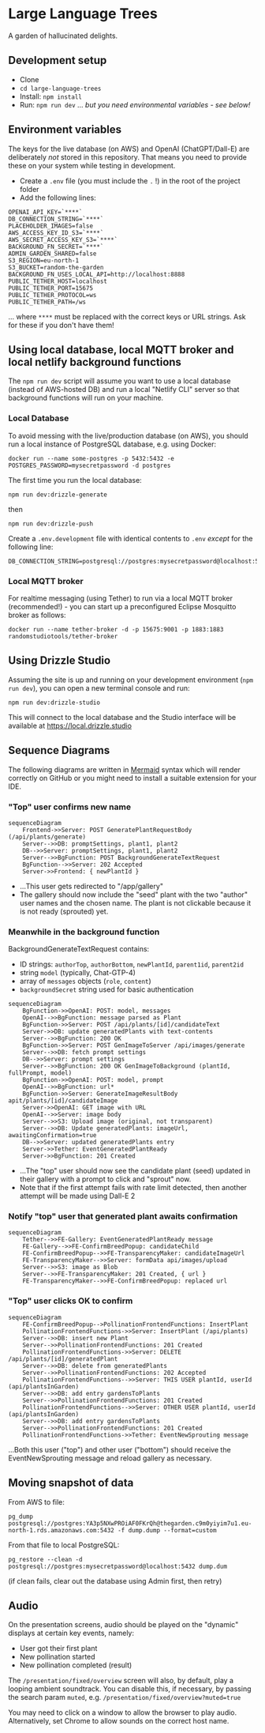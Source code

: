 # Large Language Trees

A garden of hallucinated delights.

## Development setup

- Clone
- `cd large-language-trees`
- Install: `npm install`
- Run: `npm run dev` ... _but you need environmental variables - see below!_

## Environment variables

The keys for the live database (on AWS) and OpenAI (ChatGPT/Dall-E) are deliberately _not_ stored in this repository. That means you need to provide these on your system while testing in development.

- Create a `.env` file (you must include the `.` !) in the root of the project folder
- Add the following lines:

```
OPENAI_API_KEY=`****`
DB_CONNECTION_STRING=`****`
PLACEHOLDER_IMAGES=false
AWS_ACCESS_KEY_ID_S3=`****`
AWS_SECRET_ACCESS_KEY_S3=`****`
BACKGROUND_FN_SECRET=`****`
ADMIN_GARDEN_SHARED=false
S3_REGION=eu-north-1
S3_BUCKET=random-the-garden
BACKGROUND_FN_USES_LOCAL_API=http://localhost:8888
PUBLIC_TETHER_HOST=localhost
PUBLIC_TETHER_PORT=15675
PUBLIC_TETHER_PROTOCOL=ws
PUBLIC_TETHER_PATH=/ws
```

... where `****` must be replaced with the correct keys or URL strings. Ask for these if you don't have them!

## Using local database, local MQTT broker and local netlify background functions

The `npm run dev` script will assume you want to use a local database (instead of AWS-hosted DB) and run a local "Netlify CLI" server so that background functions will run on your machine.

### Local Database

To avoid messing with the live/production database (on AWS), you should run a local instance of PostgreSQL database, e.g. using Docker:

```
docker run --name some-postgres -p 5432:5432 -e POSTGRES_PASSWORD=mysecretpassword -d postgres
```

The first time you run the local database:

```
npm run dev:drizzle-generate
```

then

```
npm run dev:drizzle-push
```

Create a `.env.development` file with identical contents to `.env` _except_ for the following line:

```
DB_CONNECTION_STRING=postgresql://postgres:mysecretpassword@localhost:5432
```

### Local MQTT broker

For realtime messaging (using Tether) to run via a local MQTT broker (recommended!) - you can start up a preconfigured Eclipse Mosquitto broker as follows:

```
docker run --name tether-broker -d -p 15675:9001 -p 1883:1883 randomstudiotools/tether-broker
```

## Using Drizzle Studio

Assuming the site is up and running on your development environment (`npm run dev`), you can open a new terminal console and run:

```
npm run dev:drizzle-studio
```

This will connect to the local database and the Studio interface will be available at https://local.drizzle.studio

## Sequence Diagrams

The following diagrams are written in [Mermaid](https://mermaid.js.org/) syntax which will render correctly on GitHub or you might need to install a suitable extension for your IDE.

### "Top" user confirms new name

```mermaid
sequenceDiagram
    Frontend->>Server: POST GeneratePlantRequestBody (/api/plants/generate)
    Server-->>DB: promptSettings, plant1, plant2
    DB-->>Server: promptSettings, plant1, plant2
    Server-->>BgFunction: POST BackgroundGenerateTextRequest
    BgFunction-->>Server: 202 Accepted
    Server->>Frontend: { newPlantId }
```

- ...This user gets redirected to "/app/gallery"
- The gallery should now include the "seed" plant with the two "author" user names and the chosen name. The plant is not clickable because it is not ready (sprouted) yet.

### Meanwhile in the background function

BackgroundGenerateTextRequest contains:

- ID strings: `authorTop`, `authorBottom`, `newPlantId`, `parent1id`, `parent2id`
- string `model` (typically, Chat-GTP-4)
- array of `messages` objects (`role`, `content`)
- `backgroundSecret` string used for basic authentication

```mermaid
sequenceDiagram
    BgFunction->>OpenAI: POST: model, messages
    OpenAI-->>BgFunction: message parsed as Plant
    BgFunction->>Server: POST /api/plants/[id]/candidateText
    Server->>DB: update generatedPlants with text-contents
    Server-->>BgFunction: 200 OK
    BgFunction->>Server: POST GenImageToServer /api/images/generate
    Server-->>DB: fetch prompt settings
    DB-->>Server: prompt settings
    Server-->>BgFunction: 200 OK GenImageToBackground (plantId, fullPrompt, model)
    BgFunction->>OpenAI: POST: model, prompt
    OpenAI-->>BgFunction: url*
    BgFunction->>Server: GenerateImageResultBody apit/plants/[id]/candidateImage
    Server->>OpenAI: GET image with URL
    OpenAI-->>Server: image body
    Server-->>S3: Upload image (original, not transparent)
    Server-->>DB: Update generatedPlants: imageUrl, awaitingConfirmation=true
    DB-->>Server: updated generatedPlants entry
    Server->>Tether: EventGeneratedPlantReady
    Server->>BgFunction: 201 Created
```

- ...The "top" user should now see the candidate plant (seed) updated in their gallery with a prompt to click and "sprout" now.
- Note that if the first attempt fails with rate limit detected, then another attempt will be made using Dall-E 2

### Notify "top" user that generated plant awaits confirmation

```mermaid
sequenceDiagram
    Tether-->>FE-Gallery: EventGeneratedPlantReady message
    FE-Gallery-->>FE-ConfirmBreedPopup: candidateChild
    FE-ConfirmBreedPopup-->>FE-TransparencyMaker: candidateImageUrl
    FE-TransparencyMaker-->>Server: formData api/images/upload
    Server-->>S3: image as Blob
    Server-->>FE-TransparencyMaker: 201 Created, { url }
    FE-TransparencyMaker-->>FE-ConfirmBreedPopup: replaced url
```

### "Top" user clicks OK to confirm

```mermaid
sequenceDiagram
    FE-ConfirmBreedPopup-->PollinationFrontendFunctions: InsertPlant
    PollinationFrontendFunctions->>Server: InsertPlant (/api/plants)
    Server-->>DB: insert new Plant
    Server-->>PollinationFrontendFunctions: 201 Created
    PollinationFrontendFunctions->>Server: DELETE /api/plants/[id]/generatedPlant
    Server-->>DB: delete from generatedPlants
    Server-->>PollinationFrontendFunctions: 202 Accepted
    PollinationFrontendFunctions-->>Server: THIS USER plantId, userId (api/plantsInGarden)
    Server-->>DB: add entry gardensToPlants
    Server-->>PollinationFrontendFunctions: 201 Created
    PollinationFrontendFunctions-->>Server: OTHER USER plantId, userId (api/plantsInGarden)
    Server-->>DB: add entry gardensToPlants
    Server-->>PollinationFrontendFunctions: 201 Created
    PollinationFrontendFunctions->>Tether: EventNewSprouting message
```

...Both this user ("top") and other user ("bottom") should receive the EventNewSprouting message and reload gallery as necessary.

## Moving snapshot of data

From AWS to file:

```
pg_dump postgresql://postgres:YA3p5NXwPROiAF0FKrQh@thegarden.c9m0yiyim7u1.eu-north-1.rds.amazonaws.com:5432 -f dump.dump --format=custom
```

From that file to local PostgreSQL:

```
pg_restore --clean -d postgresql://postgres:mysecretpassword@localhost:5432 dump.dum
```

(if clean fails, clear out the database using Admin first, then retry)

## Audio

On the presentation screens, audio should be played on the "dynamic" displays at certain key events, namely:

- User got their first plant
- New pollination started
- New pollination completed (result)

The `/presentation/fixed/overview` screen will also, by default, play a looping ambient soundtrack. You can disable this, if necessary, by passing the search param `muted`, e.g. `/presentation/fixed/overview?muted=true`

You may need to click on a window to allow the browser to play audio. Alternatively, set Chrome to allow sounds on the correct host name.
